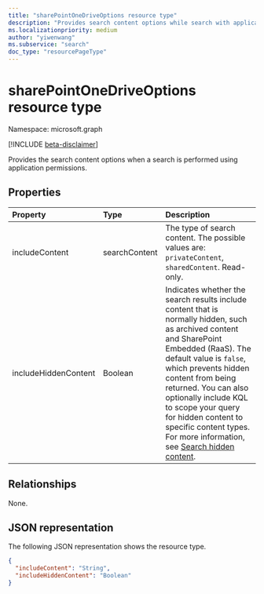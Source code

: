 ```yaml
---
title: "sharePointOneDriveOptions resource type"
description: "Provides search content options while search with application permission."
ms.localizationpriority: medium
author: "yiwenwang"
ms.subservice: "search"
doc_type: "resourcePageType"
---
```


# sharePointOneDriveOptions resource type

Namespace: microsoft.graph

[!INCLUDE [beta-disclaimer](../../includes/beta-disclaimer.md)]

Provides the search content options when a search is performed using application permissions.

## Properties

| Property     | Type        | Description |
|:-------------|:------------|:------------|
|includeContent|searchContent| The type of search content. The possible values are: `privateContent`, `sharedContent`. Read-only. |
|includeHiddenContent|Boolean| Indicates whether the search results include content that is normally hidden, such as archived content and SharePoint Embedded (RaaS). The default value is `false`, which prevents hidden content from being returned. You can also optionally include KQL to scope your query for hidden content to specific content types. For more information, see [Search hidden content](/graph/search-concept-files#example-7-search-hidden-content). |

## Relationships

None.

## JSON representation

The following JSON representation shows the resource type.


<!-- {
  "blockType": "resource",
  "optionalProperties": [

  ],
  "@odata.type": "microsoft.graph.sharePointOneDriveOptions",
  "baseType": null
}-->

```json
{
  "includeContent": "String",
  "includeHiddenContent": "Boolean"
}
```
